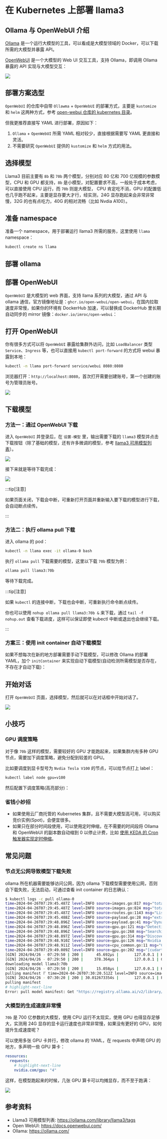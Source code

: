 # 在 Kubernetes 上部署 llama3

## Ollama 与 OpenWebUI 介绍

[Ollama](https://ollama.com/) 是一个运行大模型的工具，可以看成是大模型领域的 Docker，可以下载所需的大模型并暴露 API。

[OpenWebUI](https://openwebui.com/) 是一个大模型的 Web UI 交互工具，支持 Ollama，即调用 Ollama 暴露的 API 实现与大模型交互：

![](https://image-host-1251893006.cos.ap-chengdu.myqcloud.com/2024%2F04%2F27%2F20240427085614.png)

## 部署方案选型

`OpenWebUI` 的仓库中自带 `Ollawma` + `OpenWebUI` 的部署方式，主要是 `kustomize` 和 `helm` 这两种方式，参考 [open-webui 仓库的 kubernetes 目录](https://github.com/open-webui/open-webui/tree/main/kubernetes)。

但我更推荐直接写 YAML 进行部署，原因如下：
1. `Ollama` + `OpenWebUI` 所需 YAML 相对较少，直接根据需要写 YAML 更直接和灵活。
2. 不需要研究 `OpenWebUI` 提供的 `kustomize` 和 `helm` 方式的用法。

## 选择模型

Llama3 目前主要有 `8b` 和 `70b` 两个模型，分别对应 80 亿和 700 亿规模的参数模型，CPU 和 GPU 都支持，`8b` 是小模型，对配置要求不高，一般处于成本考虑，可以直接使用 CPU 运行，而 `70b` 则是大模型， CPU 肯定吃不消，GPU 的配置低也几乎跑不起来，主要是显存要大才行，经实测，24G 显存跑起来会非常非常慢，32G 的也有点吃力，40G 的相对流畅（比如 Nvdia A100）。

## 准备 namespace

准备一个 namespace，用于部署运行 llama3 所需的服务，这里使用 `llama` namespace：

```bash
kubectl create ns llama
```

## 部署 ollama

<FileBlock file="llama/ollama.yaml" showLineNumbers title="ollama.yaml" />

## 部署 OpenWebUI

`OpenWebUI` 是大模型的 web 界面，支持 llama 系列的大模型，通过 API 与 ollama 通信，官方镜像地址是：`ghcr.io/open-webui/open-webui`，在国内拉取速度非常慢，如果你的环境有 DockerHub 加速，可以替换成 DockerHub 里长期自动同步的 mirror 镜像：`docker.io/imroc/open-webui`：

<FileBlock file="llama/open-webui.yaml" showLineNumbers title="webui.yaml" />

## 打开 OpenWebUI

你有很多方式可以将 `OpenWebUI` 暴露给集群外访问，比如 `LoadBalancer` 类型 `Service`、`Ingress` 等，也可以直接用 `kubectl port-forward` 的方式将 webui 暴露到本地：

```bash
kubectl -n llama port-forward service/webui 8080:8080
```

浏览器打开：`http://localhost:8080`，首次打开需要创建账号，第一个创建的账号为管理员账号。

![](https://image-host-1251893006.cos.ap-chengdu.myqcloud.com/2024%2F04%2F27%2F20240427145059.png)

## 下载模型

### 方法一：通过 OpenWebUI 下载

进入 `OpenWebUI` 并登录后，在 `设置-模型` 里，输出需要下载的 `llama3` 模型并点击下载按钮（除了基础的模型，还有许多微调的模型，参考 [llama3 可用模型列表](https://ollama.com/library/llama3/tags)）。

![](https://image-host-1251893006.cos.ap-chengdu.myqcloud.com/2024%2F04%2F27%2F20240427105147.png)

接下来就是等待下载完成：

![](https://image-host-1251893006.cos.ap-chengdu.myqcloud.com/2024%2F04%2F27%2F20240427110023.png)

:::tip[注意]

如果页面关闭，下载会中断，可重新打开页面并重新输入要下载的模型进行下载，会自动断点续传。

:::

### 方法二：执行 ollama pull 下载

进入 ollama 的 pod：

```bash
kubectl -n llama exec -it ollama-0 bash
```

执行 `ollama pull` 下载需要的模型，这里以下载 `70b` 模型为例：

```bash
ollama pull llama3:70b
```

等待下载完成。

:::tip[注意]

如果 `kubectl` 的连接中断，下载也会中断，可重新执行命令断点续传。

你也可以使用 `nohup ollama pull llama3:70b &` 来下载，通过 `tail -f nohup.out` 查看下载进度，这样可以保证即使 kubectl 中断或退出也会继续下载。

:::

### 方案三：使用 init container 自动下载模型

如果不想每次在新的地方部署需要手动下载模型，可以修改 Ollama 的部署 YAML，加个 `initContainer` 来实现自动下载模型(自动检测所需模型是否存在，不存在才自动下载)：

<Tabs>
  <TabItem value="init-8b" label="initContainer 写法">
    <FileBlock showLineNumbers file="llama/download-llama3-8b.yaml" />
  </TabItem>
  <TabItem value="8b" label="完整配置">
    <FileBlock showLineNumbers file="llama/llama3-cpu-8b.yaml" title="ollama.yaml" />
  </TabItem>
</Tabs>

## 开始对话

打开 `OpenWebUI` 页面，选择模型，然后就可以在对话框中开始对话了。

![](https://image-host-1251893006.cos.ap-chengdu.myqcloud.com/2024%2F04%2F27%2F20240427135707.png)

## 小技巧

### GPU 调度策略

对于像 `70b` 这样的模型，需要较好的 GPU 才能跑起来，如果集群内有多种 GPU 节点，需要加下调度策略，避免分配到较差的 GPU。

比如要调度到显卡型号为 `Nvdia Tesla V100`  的节点，可以给节点打上 label：

```bash
kubectl label node gpu=v100
```

然后配置下调度策略(高亮部分)：

<FileBlock showLineNumbers file="llama3/ollama-nodeselector.yaml" />

### 省钱小妙招

* 如果使用云厂商托管的 Kubernetes 集群，且不需要大模型高可用，可以购买竞价实例(Spot)，会便宜很多。
* 如果只在部分时间段使用，可以使用定时伸缩，在不需要的时间段将 Ollama 和 OpenWebUI 的副本数自动缩到 0 以停止计费，比如 [使用 KEDA 的 Cron 触发器实现定时伸缩](../best-practices/autoscaling/keda/cron)。

## 常见问题

### 节点无公网导致模型下载失败

ollama 所在机器需要能够访问公网，因为 ollama 下载模型需要使用公网，否则会下载失败，无法启动，可通过查看 init container 的日志确认：

```bash showLineNumbers
$ kubectl logs -c pull ollama-0
time=2024-04-26T07:29:45.487Z level=INFO source=images.go:817 msg="total blobs: 5"
time=2024-04-26T07:29:45.487Z level=INFO source=images.go:824 msg="total unused blobs removed: 0"
time=2024-04-26T07:29:45.487Z level=INFO source=routes.go:1143 msg="Listening on [::]:11434 (version 0.1.32)"
time=2024-04-26T07:29:45.488Z level=INFO source=payload.go:28 msg="extracting embedded files" dir=/tmp/ollama188207103/runners
time=2024-04-26T07:29:48.896Z level=INFO source=payload.go:41 msg="Dynamic LLM libraries [cuda_v11 rocm_v60002 cpu cpu_avx cpu_avx2]"
time=2024-04-26T07:29:48.896Z level=INFO source=gpu.go:121 msg="Detecting GPU type"
time=2024-04-26T07:29:48.896Z level=INFO source=gpu.go:268 msg="Searching for GPU management library libcudart.so*"
time=2024-04-26T07:29:48.897Z level=INFO source=gpu.go:314 msg="Discovered GPU libraries: [/tmp/ollama188207103/runners/cuda_v11/libcudart.so.11.0]"
time=2024-04-26T07:29:48.910Z level=INFO source=gpu.go:126 msg="Nvidia GPU detected via cudart"
time=2024-04-26T07:29:48.911Z level=INFO source=cpu_common.go:11 msg="CPU has AVX2"
time=2024-04-26T07:29:49.089Z level=INFO source=gpu.go:202 msg="[cudart] CUDART CUDA Compute Capability detected: 6.1"
[GIN] 2024/04/26 - 07:29:50 | 200 |      45.692µs |       127.0.0.1 | HEAD     "/"
[GIN] 2024/04/26 - 07:29:50 | 200 |     378.364µs |       127.0.0.1 | GET      "/api/tags"
downloading model llama3:70b
[GIN] 2024/04/26 - 07:29:50 | 200 |      15.058µs |       127.0.0.1 | HEAD     "/"
pulling manifest ⠏ time=2024-04-26T07:30:20.512Z level=INFO source=images.go:1147 msg="request failed: Get \"https://registry.ollama.ai/v2/library/llama3/manifests/70b\": dial tcp 172.67.182.229:443: i/o timeout"
[GIN] 2024/04/26 - 07:30:20 | 200 | 30.012673354s |       127.0.0.1 | POST     "/api/pull"
pulling manifest
# highlight-next-line
Error: pull model manifest: Get "https://registry.ollama.ai/v2/library/llama3/manifests/70b": dial tcp 172.67.182.229:443: i/o timeout
```

### 大模型的生成速度非常慢

`70b` 是 700 亿参数的大模型，使用 CPU 运行不太现实，使用 GPU 也得显存足够大，实测用 24G 显存的显卡运行速度也非常非常慢，如果没有更好的 GPU，如何提升生成速度呢？

可以使用多张 GPU 卡并行，修改 ollama 的 YAML，在 requests 中声明 GPU 的地方，多声明一些 GPU 算卡：

```yaml showLineNumbers
resources:
  requests:
    # highlight-next-line
    nvidia.com/gpu: "4"
```

这样，在模型跑起来的时候，几张 GPU 算卡可以均摊显存，而不至于跑满：

![](https://image-host-1251893006.cos.ap-chengdu.myqcloud.com/2024%2F04%2F27%2F20240427132517.png)

## 参考资料

* Llama3 可用模型列表: https://ollama.com/library/llama3/tags
* Open WebUI: https://docs.openwebui.com/
* Ollama: https://ollama.com/
